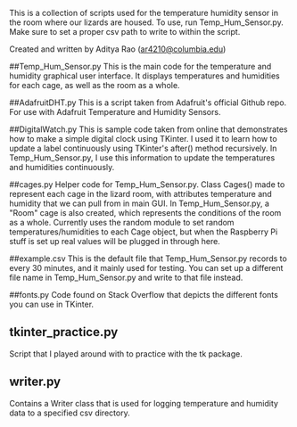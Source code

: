This is a collection of scripts used for the temperature humidity sensor in the room where our lizards are housed. To use, run Temp_Hum_Sensor.py. Make sure to set a proper csv path to write to within the script.

Created and written by Aditya Rao (ar4210@columbia.edu)

##Temp_Hum_Sensor.py
This is the main code for the temperature and humidity graphical user interface. It displays temperatures and humidities for each cage, as well as the room as a whole.

##AdafruitDHT.py
This is a script taken from Adafruit's official Github repo. For use with Adafruit Temperature and Humidity Sensors.

##DigitalWatch.py
This is sample code taken from online that demonstrates how to make a simple digital clock using TKinter. I used it to learn how to update a label continuously using TKinter's after() method recursively. In Temp_Hum_Sensor.py, I use this information to update the temperatures and humidities continuously.

##cages.py
Helper code for Temp_Hum_Sensor.py. Class Cages() made to represent each cage in the lizard room, with attributes temperature and humidity that we can pull from in main GUI. In Temp_Hum_Sensor.py, a "Room" cage is also created, which represents the conditions of the room as a whole. Currently uses the random module to set random temperatures/humidities to each Cage object, but when the Raspberry Pi stuff is set up real values will be plugged in through here.

##example.csv
This is the default file that Temp_Hum_Sensor.py records to every 30 minutes, and it mainly used for testing. You can set up a different file name in Temp_Hum_Sensor.py and write to that file instead.

##fonts.py
Code found on Stack Overflow that depicts the different fonts you can use in TKinter.

## tkinter_practice.py
Script that I played around with to practice with the tk package.

## writer.py
Contains a Writer class that is used for logging temperature and humidity data to a specified csv directory.


